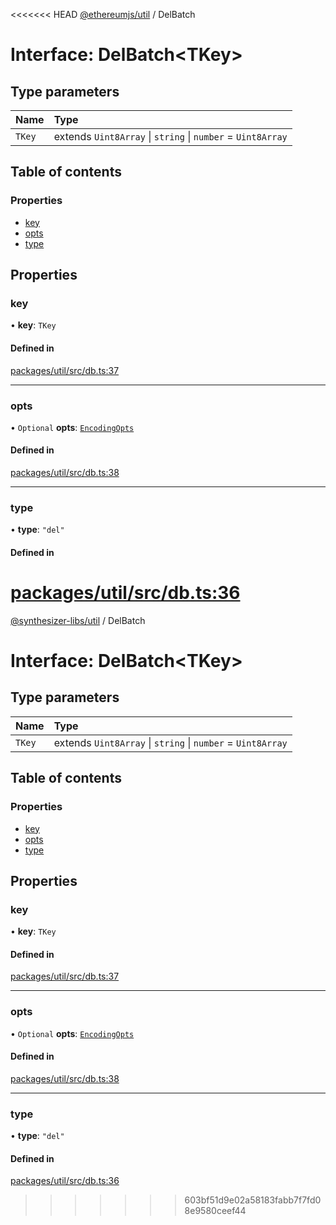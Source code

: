 <<<<<<< HEAD
[@ethereumjs/util](../README.md) / DelBatch

# Interface: DelBatch<TKey\>

## Type parameters

| Name | Type |
| :------ | :------ |
| `TKey` | extends `Uint8Array` \| `string` \| `number` = `Uint8Array` |

## Table of contents

### Properties

- [key](DelBatch.md#key)
- [opts](DelBatch.md#opts)
- [type](DelBatch.md#type)

## Properties

### key

• **key**: `TKey`

#### Defined in

[packages/util/src/db.ts:37](https://github.com/ethereumjs/ethereumjs-monorepo/blob/master/packages/util/src/db.ts#L37)

___

### opts

• `Optional` **opts**: [`EncodingOpts`](../README.md#encodingopts)

#### Defined in

[packages/util/src/db.ts:38](https://github.com/ethereumjs/ethereumjs-monorepo/blob/master/packages/util/src/db.ts#L38)

___

### type

• **type**: ``"del"``

#### Defined in

[packages/util/src/db.ts:36](https://github.com/ethereumjs/ethereumjs-monorepo/blob/master/packages/util/src/db.ts#L36)
=======
[@synthesizer-libs/util](../README.md) / DelBatch

# Interface: DelBatch<TKey\>

## Type parameters

| Name | Type |
| :------ | :------ |
| `TKey` | extends `Uint8Array` \| `string` \| `number` = `Uint8Array` |

## Table of contents

### Properties

- [key](DelBatch.md#key)
- [opts](DelBatch.md#opts)
- [type](DelBatch.md#type)

## Properties

### key

• **key**: `TKey`

#### Defined in

[packages/util/src/db.ts:37](https://github.com/ethereumjs/ethereumjs-monorepo/blob/master/packages/util/src/db.ts#L37)

___

### opts

• `Optional` **opts**: [`EncodingOpts`](../README.md#encodingopts)

#### Defined in

[packages/util/src/db.ts:38](https://github.com/ethereumjs/ethereumjs-monorepo/blob/master/packages/util/src/db.ts#L38)

___

### type

• **type**: ``"del"``

#### Defined in

[packages/util/src/db.ts:36](https://github.com/ethereumjs/ethereumjs-monorepo/blob/master/packages/util/src/db.ts#L36)
>>>>>>> 603bf51d9e02a58183fabb7f7fd08e9580ceef44
